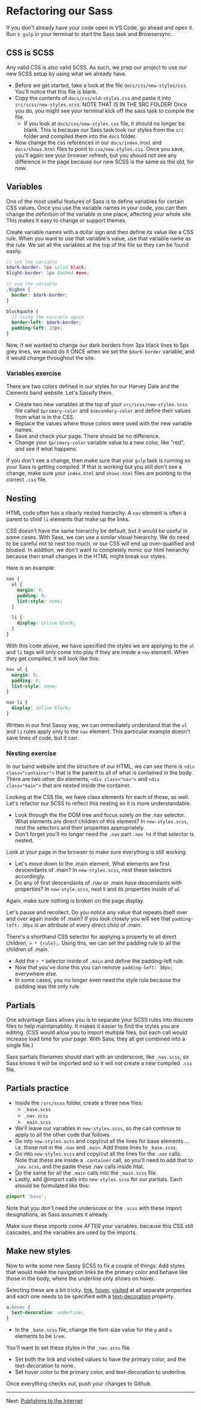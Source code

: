 # Refactoring our Sass

If you don't already have your code open in VS Code, go ahead and open it. Run `$ gulp` in your terminal to start the Sass task and Browsersync.

## CSS is SCSS

Any valid CSS is also valid SCSS. As such, we prep our project to use our new SCSS setup by using what we already have.

- Before we get started, take a look at the file `docs/css/new-styles/css`. You'll notice that this file is blank.
- Copy the contents of `docs/css/old-styles.css` and paste it into `src/scss/new-styles.scss`. NOTE THAT IS IN THE SRC FOLDER! Once you do, you might see your terminal kick off the sass task to compile the file.
  - If you look at `docs/css/new-styles.css` file, it should no longer be blank. This is because our Sass task took our styles from the `src` folder and compiled them into the `docs` folder.
- Now change the css references in our `docs/index.html` and `docs/shows.html` files to point to `css/new-styles.css`. Once you save, you'll again see your browser refresh, but you should not see any difference in the page because our new SCSS is the same as the old, for now.

## Variables

One of the most useful features of Sass is to define variables for certain CSS values. Once you use the variable names in your code, you can then change the definition of the variable in one place, affecting your whole site. This makes it easy to change or support themes.

Create variable names with a dollar sign and then define its value like a CSS rule. When you want to use that variable's value, use that variable name as the rule. We set all the variables at the top of the file so they can be found easily.

```scss
// set the variable
$dark-border: 3px solid black;
$light-border: 1px dashed #eee;

// use the variable
.bigbox {
  border: $dark-border;
}

blockquote {
  // using the variable again
  border-left: $dark-border;
  padding-left: 20px;
}
```

Now, if we wanted to change our dark borders from 3px black lines to 5px grey lines, we would do it ONCE when we set the `$dark-border` variable, and it would change throughout the site.

### Variables exercise

There are two colors defined in our styles for our  Harvey Dale and the Cements band website. Let's Sassify them.

- Create two new variables at the top of your `src/scss/new-styles.scss` file called `$primary-color` and `$secondary-color` and define their values from what is in the CSS.
- Replace the values where those colors were used with the new variable names.
- Save and check your page. There should be no difference.
- Change your `$primary-color` variable value to a new color, like "red", and see if what happens.

If you don't see a change, then make sure that your `gulp` task is running so your Sass is getting compiled. If that is working but you still don't see a change, make sure your `index.html` and `shows.html` files are pointing to the correct `.css` file.

## Nesting

HTML code often has a clearly nested hierarchy. A `nav` element is often a parent to child `li` elements that make up the links.

CSS doesn't have the same hierarchy be default, but it would be useful in some cases. With Sass, we can use a similar visual hierarchy. We do need to be careful not to nest too much, or our CSS will end up over-qualified and bloated. In addition, we don't want to completely mimic our html heirarchy because then small changes in the HTML might break our styles.

Here is an example:

```scss
nav {
  ul {
    margin: 0;
    padding: 0;
    list-style: none;
  }

  li {
    display: inline-block;
  }
}
```

With this code above, we have specified the styles we are applying to the `ul` and `li` tags will only come into play if they are inside a `nav` element. When they get compiled, it will look like this:

```css
nav ul {
  margin: 0;
  padding: 0;
  list-style: none;
}

nav li {
  display: inline-block;
}
```

Written in our first Sassy way, we can immediately understand that the `ul` and `li` rules apply only to the `nav` element. This particular example doesn't save lines of code, but it can.

### Nesting exercise

In our band website and the structure of our HTML, we can see there is `<div class="container">` that is the parent to all of what is contained in the body. There are two other div elements, `<div class="nav">` and `<div class="main">` that are nested inside the container.

Looking at the CSS file, we have class elements for each of those, as well. Let's refactor our SCSS to reflect this nesting so it is more understandable.

- Look through the the DOM tree and focus solely on the .nav selector. What elements are direct children of this element? In `new-styles.scss`, nest the selectors and their properties appropriately.
- Don't forget you'll no longer need the `.nav` part `.nav h4` if that selector is nested.

Look at your page in the browser to make sure everything is still working.

- Let's move down to the .main element. What elements are first descendants of .main? In `new-styles.scss`, nest these selectors accordingly.
- Do any of first descendants of .nav or .main have descendants with properties? In `new-style.scss`, nest li and its properties inside of ul.

Again, make sure nothing is broken on the page display.

Let's pause and recollect. Do you notice any value that repeats itself over and over again inside of .main? If you look closely you will see that `padding-left: 30px` is an attribute of every direct child of .main.

There's a shorthand CSS selector for applying a property to all direct children, `> * {rule};`. Using this, we can set the padding rule to all the children of .main.

- Add the `> *` selector inside of `.main` and define the padding-left rule.
- Now that you've done this you can remove `padding-left: 30px;` everywhere else.
- In some cases, you no longer even need the style rule because the padding was the only rule.

## Partials

One advantage Sass allows you is to separate your SCSS rules into discrete files to help maintainability. It makes it easier to find the styles you are editing. (CSS would allow you to import multiple files, but each call would increase load time for your page. With Sass, they all get combined into a single file.)

Sass partials filenames should start with an underscore, like `_nav.scss`, so Sass knows it will be imported and so it will not create a new compiled `.css` file.

## Partials practice

- Inside the `/src/scss` folder, create a three new files:
  - `_base.scss`
  - `_nav.scss`
  - `_main.scss`
- We'll leave our variables in `new-styles.scss`, so the can continue to apply to all the other code that follows.
- Go into `new-styles.scss` and copy/cut all the lines for base elements ... i.e. those not in the `.nav` and `.main`. Add those lines to `_base.scss`.
- Go into `new-styles.scss` and copy/cut all the lines for the `.nav` calls. Note that these are inside a `.container` call, so you'll need to add that to `_nav.scss`, and the paste these .nav calls inside htat.
- Do the same for all the `.main` calls into the `_main.scss` file.
- Lastly, add @import calls into `new-styles.scss` for our partials. Each should be formulated like this:

```scss
@import 'base';
```

Note that you don't need the underscore or the `.scss` with these import designations, as Sass assumes it already.

Make sure these imports come _AFTER_ your variables, because this CSS still cascades, and the variables are used by the imports.

## Make new styles

Now to write some new Sassy SCSS to fix a couple of things. Add styles that would make the navigation links be the primary color and behave like those in the body, where the underline only shows on hover.

Selecting these are a bit tricky. [link](https://www.w3schools.com/cssref/sel_link.asp), [hover](https://www.w3schools.com/cssref/sel_hover.asp), [visited](https://www.w3schools.com/cssref/sel_visited.asp) at all separate properties and each one needs to be specified with a [text-decoration](https://www.w3schools.com/cssref/pr_text_text-decoration.asp) property.

```scss
a:hover {
  text-decoration: underline;
}
```

- In the `_base.scss` file, change the font-size value for the `p` and `a` elements to be `1rem`.

You'll want to set these styles in the `_nav.scss` file.

- Set  both the link and visited values to have the primary color, and the text-decoration to none.
- Set hover color to the primary color, and text-decoration to underline.

Once everything checks out, push your changes to Github.

------

Next: [Publishing to the Internet](sass-04.md)
